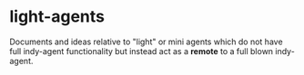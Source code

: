 # light-agents
Documents and ideas relative to "light" or mini agents which do not have full indy-agent functionality but instead act as a **remote** to a full blown indy-agent.
